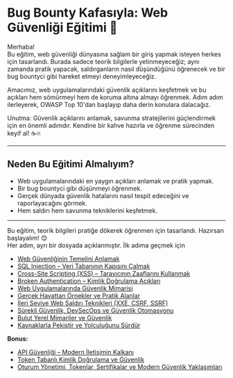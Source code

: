 # Bug Bounty Kafasıyla: Web Güvenliği Eğitimi 🚀

Merhaba!  
Bu eğitim, web güvenliği dünyasına sağlam bir giriş yapmak isteyen herkes için tasarlandı. Burada sadece teorik bilgilerle yetinmeyeceğiz; aynı zamanda pratik yapacak, saldırganların nasıl düşündüğünü öğrenecek ve bir bug bountyci gibi hareket etmeyi deneyimleyeceğiz.

Amacımız, web uygulamalarındaki güvenlik açıklarını keşfetmek ve bu açıkları hem sömürmeyi hem de koruma altına almayı öğrenmek. Adım adım ilerleyerek, OWASP Top 10'dan başlayıp daha derin konulara dalacağız.  

Unutma: Güvenlik açıklarını anlamak, savunma stratejilerini güçlendirmek için en önemli adımdır. Kendine bir kahve hazırla ve öğrenme sürecinden keyif al! ☕🔥  

---

## Neden Bu Eğitimi Almalıyım?

- Web uygulamalarındaki en yaygın açıkları anlamak ve pratik yapmak.
- Bir bug bountyci gibi düşünmeyi öğrenmek.
- Gerçek dünyada güvenlik hatalarını nasıl tespit edeceğini ve raporlayacağını görmek.
- Hem saldırı hem savunma tekniklerini keşfetmek.

---

Bu eğitim, teorik bilgileri pratiğe dökerek öğrenmen için tasarlandı. Hazırsan başlayalım! 😊  
Her adım, ayrı bir dosyada açıklanmıştır. İlk adıma geçmek için 
- [Web Güvenliğinin Temelini Anlamak](./1.md)
- [SQL Injection – Veri Tabanının Kapısını Çalmak](./2.md)
- [Cross-Site Scripting (XSS) – Tarayıcının Zaaflarını Kullanmak](./3.md)
- [Broken Authentication – Kimlik Doğrulama Açıkları](./4.md)
- [Web Uygulamalarında Güvenlik Mimarisi](./5.md)
- [Gerçek Hayattan Örnekler ve Pratik Alanlar](./6.md)
- [İleri Seviye Web Saldırı Teknikleri (XXE, CSRF, SSRF)](./7.md)
- [Sürekli Güvenlik, DevSecOps ve Güvenlik Otomasyonu](./8.md)
- [Bulut Yerel Mimariler ve Güvenlik](./9.md)
- [Kaynaklarla Pekiştir ve Yolculuğunu Sürdür](./10.md)

**Bonus:**

- [API Güvenliği – Modern İletişimin Kalkanı](./bonus1.md)
- [Token Tabanlı Kimlik Doğrulama ve Güvenlik](./bonus2.md)
- [Oturum Yönetimi, Tokenlar, Sertifikalar ve Modern Güvenlik Yaklaşımları](./bonus3.md)

